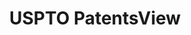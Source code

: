 ---
layout: default
bigquery: https://console.cloud.google.com/bigquery?p=patents-public-data&d=patentsview&page=dataset
citation: Attribution should be given to PatentsView for use, distribution, or derivative
  works.
code: https://github.com/CSSIP-AIR/PatentsView-Code-Snippets/
contributors: USPTO
cost: None
description: 'PatentsView includes US patent data including raw data (summaries, applications,
  pregrant applications), disambugations of inventors and assignees, and inventor
  gender estimates.  Also foreign priority data, # of figures and sheets, and government
  interest statements.'
documentation: https://patentsview.org/query/builder-faqs
last_edit: Mon, 04 Apr 2022 19:02:57 GMT
location: https://patentsview.org/
maintained_by: USPTO
record_creation_timestamp: 12/2/2020 17:20:46
schema_fields: '[''country'', ''subclass'', ''disamb_inventor_id_20190312'', ''abstract'',
  ''lawyer_id'', ''num'', ''text'', ''disamb_inventor_id_20181127'', ''attribution_status'',
  ''lapse_of_patent'', ''organization_id'', ''city'', ''county'', ''uuid'', ''main_group'',
  ''ipc_class'', ''applicant_type'', ''variety'', ''subsection_id'', ''disamb_inventor_id_20191008'',
  ''inventor_id'', ''id'', ''citation_id'', ''group_id'', ''withdrawn'', ''disamb_inventor_id_20190820'',
  ''status'', ''kind'', ''name_last'', ''field_id'', ''county_fips'', ''disamb_inventor_id_20201229'',
  ''reldocno'', ''disamb_inventor_id_20180528'', ''subcategory_id'', ''_371_date'',
  ''male_flag'', ''state'', ''disamb_inventor_id_20170808'', ''disamb_inventor_id_20170307'',
  ''sector_title'', ''lname'', ''f102_date'', ''location_id'', ''publication_number'',
  ''term_grant'', ''organization'', ''number'', ''title'', ''mainclass_id'', ''gi_statement'',
  ''longitude'', ''latitude'', ''rawinventor_id'', ''subclass_id'', ''f371_date'',
  ''_102_date'', ''state_fips'', ''rel_id'', ''disclaimer_date'', ''num_figures'',
  ''doc_type'', ''assignee_id'', ''designation'', ''latlong'', ''series_code'', ''deceased'',
  ''disamb_inventor_id_20200331'', ''disamb_assignee_id_20200331'', ''sequence'',
  ''country_transformed'', ''disamb_assignee_id_20200929'', ''subgroup_id'', ''disamb_assignee_id_20190820'',
  ''level_three'', ''term_disclaimer'', ''num_claims'', ''name'', ''category'', ''disamb_inventor_id_20171226'',
  ''group'', ''action_date'', ''classification_data_source'', ''application_id'',
  ''disamb_assignee_id_20181127'', ''num_sheets'', ''field_title'', ''rawassignee_id'',
  ''symbol_position'', ''patent_id'', ''date'', ''disamb_inventor_id_20171003'', ''classification_status'',
  ''disamb_inventor_id_20191231'', ''term_extension'', ''name_first'', ''length'',
  ''classification_level'', ''disamb_assignee_id_20191231'', ''male'', ''doctype'',
  ''disamb_assignee_id_20190312'', ''latin_name'', ''section'', ''exemplary'', ''category_id'',
  ''disamb_assignee_id_20191008'', ''rawlocation_id'', ''ipc_version_indicator'',
  ''filename'', ''disamb_assignee_id_20200630'', ''relkind'', ''disamb_inventor_id_20200630'',
  ''role'', ''rule_47'', ''contract_award_number'', ''level_two'', ''fname'', ''classification_value'',
  ''section_id'', ''type'', ''dependent'', ''disamb_inventor_id_20200929'', ''level_one'',
  ''subgroup'']'
shortname: patentsview
tags:
- disambiguation
- United States
- gender
terms_of_use: Creative Commons Attribution 4.0 International License.
timeframe: 1963-1999
title: USPTO PatentsView
uuid: cf1780b1-e265-4e49-8d1d-83b9cfe0fd9a
---